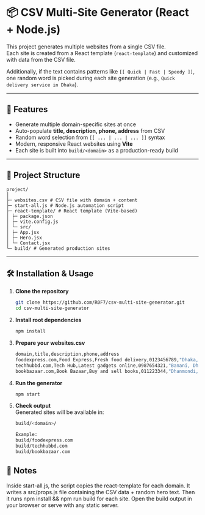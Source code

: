 # 📦 CSV Multi-Site Generator (React + Node.js)

This project generates multiple websites from a single CSV file.  
Each site is created from a React template (`react-template`) and customized with data from the CSV file.  

Additionally, if the text contains patterns like `[[ Quick | Fast | Speedy ]]`, one random word is picked during each site generation (e.g., `Quick delivery service in Dhaka`).

---

## 🚀 Features
- Generate multiple domain-specific sites at once  
- Auto-populate **title, description, phone, address** from CSV  
- Random word selection from `[[ ... | ... | ... ]]` syntax  
- Modern, responsive React websites using **Vite**  
- Each site is built into `build/<domain>` as a production-ready build  

---

## 📂 Project Structure
```
project/
│
├─ websites.csv # CSV file with domain + content
├─ start-all.js # Node.js automation script
├─ react-template/ # React template (Vite-based)
│ ├─ package.json
│ ├─ vite.config.js
│ └─ src/
│ ├─ App.jsx
│ ├─ Hero.jsx
│ └─ Contact.jsx
└─ build/ # Generated production sites
```

---

## 🛠️ Installation & Usage

1. **Clone the repository**
   ```bash
   git clone https://github.com/R0F7/csv-multi-site-generator.git
   cd csv-multi-site-generator

2. **Install root dependencies**
    ```bash
    npm install

3. **Prepare your websites.csv**
   ```bash
   domain,title,description,phone,address
   foodexpress.com,Food Express,Fresh food delivery,0123456789,"Dhaka, Bangladesh"
   techhubbd.com,Tech Hub,Latest gadgets online,0987654321,"Banani, Dhaka"
   bookbazaar.com,Book Bazaar,Buy and sell books,011223344,"Dhanmondi, Dhaka"

4. **Run the generator**
    ```bash
    npm start

5. **Check output** <br/>
   Generated sites will be available in:
   ```bash
   build/<domain>/

   Example:
   build/foodexpress.com
   build/techhubbd.com
   build/bookbazaar.com


## 📌 Notes

Inside start-all.js, the script copies the react-template for each domain.
It writes a src/props.js file containing the CSV data + random hero text.
Then it runs npm install && npm run build for each site.
Open the build output in your browser or serve with any static server.